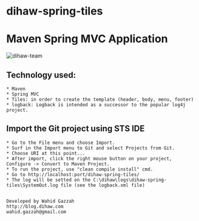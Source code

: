# dihaw-spring-tiles
Maven Spring MVC Application
======================
![dihaw-team](http://team.dihaw.com/images/team-logo.png)

## Technology used:
	
	* Maven
	* Spring MVC
	* Tiles: in order to create the template (header, body, menu, footer)
	* logback: Logback is intended as a successor to the popular log4j project.

## Import the Git project using STS IDE

    * Go to the File menu and choose Import.
    * Surf in the Import menu to Git and select Projects from Git.
    * Choose URI at this point...
    * After import, click the right mouse button on your project, Configure -> Convert to Maven Project.
    * To run the project, use "clean compile install" cmd.
    * Go to http://localhost:port/dihaw-spring-tiles/
    * The log will be setted on the C:\dihaw\logs\dihaw-spring-tiles\SystemOut.log file (see the logback.xml file)


	Developed by Wahid Gazzah
	http://blog.dihaw.com
	wahid.gazzah@gmail.com
